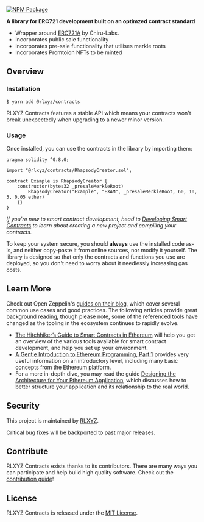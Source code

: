[![NPM Package](https://img.shields.io/npm/v/@rlxyz/contracts.svg)](https://www.npmjs.org/package/@rlxyz/contracts)

**A library for ERC721 development built on an optimzed contract standard** 

 * Wrapper around [ERC721A](https://github.com/chiru-labs/ERC721A) by Chiru-Labs.
 * Incorporates public sale functionality
 * Incorporates pre-sale functionality that utilises merkle roots
 * Incorporates Promtoion NFTs to be minted

## Overview

### Installation

```console
$ yarn add @rlxyz/contracts
```

RLXYZ Contracts features a stable API which means your contracts won't break unexpectedly when upgrading to a newer minor version.

### Usage

Once installed, you can use the contracts in the library by importing them:

```solidity
pragma solidity ^0.8.0;

import "@rlxyz/contracts/RhapsodyCreator.sol";

contract Example is RhapsodyCreator {
    constructor(bytes32 _presaleMerkleRoot)
        RhapsodyCreator("Example", "EXAM", _presaleMerkleRoot, 60, 10, 5, 0.05 ether)
    {}
}
```

_If you're new to smart contract development, head to [Developing Smart Contracts](https://docs.openzeppelin.com/learn/developing-smart-contracts) to learn about creating a new project and compiling your contracts._

To keep your system secure, you should **always** use the installed code as-is, and neither copy-paste it from online sources, nor modify it yourself. The library is designed so that only the contracts and functions you use are deployed, so you don't need to worry about it needlessly increasing gas costs.

## Learn More

Check out Open Zeppelin's [guides on their blog](https://blog.openzeppelin.com/guides), which cover several common use cases and good practices. The following articles provide great background reading, though please note, some of the referenced tools have changed as the tooling in the ecosystem continues to rapidly evolve.

* [The Hitchhiker’s Guide to Smart Contracts in Ethereum](https://blog.openzeppelin.com/the-hitchhikers-guide-to-smart-contracts-in-ethereum-848f08001f05) will help you get an overview of the various tools available for smart contract development, and help you set up your environment.
* [A Gentle Introduction to Ethereum Programming, Part 1](https://blog.openzeppelin.com/a-gentle-introduction-to-ethereum-programming-part-1-783cc7796094) provides very useful information on an introductory level, including many basic concepts from the Ethereum platform.
* For a more in-depth dive, you may read the guide [Designing the Architecture for Your Ethereum Application](https://blog.openzeppelin.com/designing-the-architecture-for-your-ethereum-application-9cec086f8317), which discusses how to better structure your application and its relationship to the real world.

## Security

This project is maintained by [RLXYZ](https://twitter.com/rhapsodylabsxyz).

Critical bug fixes will be backported to past major releases.

## Contribute

RLXYZ Contracts exists thanks to its contributors. There are many ways you can participate and help build high quality software. Check out the [contribution guide](CONTRIBUTING.md)!

## License

RLXYZ Contracts is released under the [MIT License](LICENSE).
